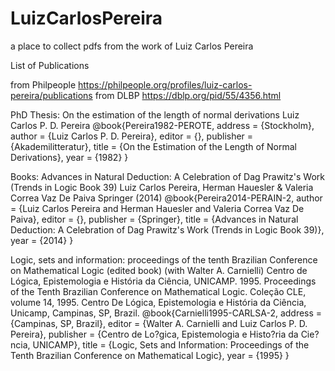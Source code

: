 # LuizCarlosPereira
a place to collect pdfs from the work of Luiz Carlos Pereira

List of Publications 

from Philpeople https://philpeople.org/profiles/luiz-carlos-pereira/publications
from DLBP https://dblp.org/pid/55/4356.html

PhD Thesis: On the estimation of the length of normal derivations
Luiz Carlos P. D. Pereira
 @book{Pereira1982-PEROTE,
	address = {Stockholm},
	author = {Luiz Carlos P. D. Pereira},
	editor = {},
	publisher = {Akademilitteratur},
	title = {On the Estimation of the Length of Normal Derivations},
	year = {1982}
}


Books:
Advances in Natural Deduction: A Celebration of Dag Prawitz's Work (Trends in Logic Book 39)
Luiz Carlos Pereira, Herman Hauesler & Valeria Correa Vaz De Paiva
Springer (2014)
@book{Pereira2014-PERAIN-2,
	author = {Luiz Carlos Pereira and Herman Hauesler and Valeria Correa Vaz De Paiva},
	editor = {},
	publisher = {Springer},
	title = {Advances in Natural Deduction: A Celebration of Dag Prawitz's Work (Trends in Logic Book 39)},
	year = {2014}
}
 
Logic, sets and information: proceedings of the tenth Brazilian Conference on Mathematical Logic (edited book)
(with Walter A. Carnielli)
Centro de Lógica, Epistemologia e História da Ciência, UNICAMP. 1995.
Proceedings of the Tenth Brazilian Conference on Mathematical Logic. Coleção CLE, volume 14, 1995. Centro De Lógica, Epistemologia e História da Ciência, Unicamp, Campinas, SP, Brazil.
@book{Carnielli1995-CARLSA-2,
	address = {Campinas, SP, Brazil},
	editor = {Walter A. Carnielli and Luiz Carlos P. D. Pereira},
	publisher = {Centro de Lo?gica, Epistemologia e Histo?ria da Cie?ncia, UNICAMP},
	title = {Logic, Sets and Information: Proceedings of the Tenth Brazilian Conference on Mathematical Logic},
	year = {1995}
}
